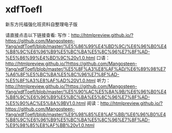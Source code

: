 xdfToefl
========

新东方托福强化班资料自整理电子版

请直接点击以下链接查看:
写作：http://htmlpreview.github.io/?https://github.com/Mangosteen-Yang/xdfToefl/blob/master/%E5%86%99%E4%BD%9C/%E6%96%B0%E4%B8%9C%E6%96%B9%E5%BC%BA%E5%8C%96%E7%8F%AD-%E5%86%99%E4%BD%9C%20v1.0.html
口语：http://htmlpreview.github.io/?https://github.com/Mangosteen-Yang/xdfToefl/blob/master/%E5%8F%A3%E8%AF%AD/%E6%89%98%E7%A6%8F%E5%BC%BA%E5%8C%96%E7%8F%AD-%E5%8F%A3%E8%AF%AD%20V1.0.html
听力：http://htmlpreview.github.io/?https://github.com/Mangosteen-Yang/xdfToefl/blob/master/%E5%90%AC%E5%8A%9B/%E6%96%B0%E4%B8%9C%E6%96%B9%E5%BC%BA%E5%8C%96%E7%8F%AD-%E5%90%AC%E5%8A%9BV1.0.html
阅读：http://htmlpreview.github.io/?https://github.com/Mangosteen-Yang/xdfToefl/blob/master/%E9%98%85%E8%AF%BB/%E6%96%B0%E4%B8%9C%E6%96%B9%E5%BC%BA%E5%8C%96%E7%8F%AD-%E9%98%85%E8%AF%BB%20v1.0.html
